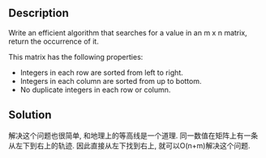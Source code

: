 ## Description

Write an efficient algorithm that searches for a value in an m x n matrix, return the occurrence of it.

This matrix has the following properties:

+ Integers in each row are sorted from left to right.
+ Integers in each column are sorted from up to bottom.
+ No duplicate integers in each row or column.

## Solution

解决这个问题也很简单, 和地理上的等高线是一个道理. 同一数值在矩阵上有一条从左下到右上的轨迹. 因此直接从左下找到右上, 就可以O(n+m)解决这个问题.
